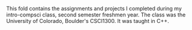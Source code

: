 This fold contains the assignments and projects I completed during my intro-compsci class, second semester freshmen year. The class was the University of Colorado, Boulder's CSCI1300. It was taught in C++.